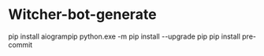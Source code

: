 # Witcher-bot-generate
pip install aiogrampip
python.exe -m pip install --upgrade pip
pip install pre-commit
